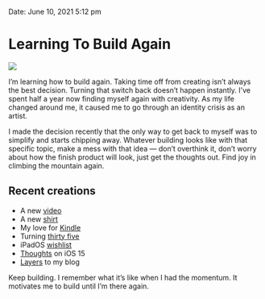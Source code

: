 
Date: June 10, 2021 5:12 pm

# Learning To Build Again

![](https://i.imgur.com/2GYHsta.jpg)

I’m learning how to build again. Taking time off from creating isn’t always the best decision. Turning that switch back doesn’t happen instantly. I’ve spent half a year now finding myself again with creativity. As my life changed around me, it caused me to go through an identity crisis as an artist.

I made the decision recently that the only way to get back to myself was to simplify and starts chipping away. Whatever building looks like with that specific topic, make a mess with that idea — don’t  overthink it, don’t worry about how the finish product will look, just get the thoughts out. Find joy in climbing the mountain again.

## Recent creations

- A new [video](https://nashp.com/121220)
- A new [shirt](https://nashp.com/se)
- My love for [Kindle](https://nashp.com/my-love-for-kindle)
- Turning [thirty five](https://nashp.com/35)
- iPadOS [wishlist](https://nashp.com/imagining-what-s-next-for-ipad)
- [Thoughts](https://nashp.com/ios15) on iOS 15
- [Layers](https://nashp.com/site) to my blog

Keep building. I remember what it’s like when I had the momentum. It motivates me to build until I’m there again.